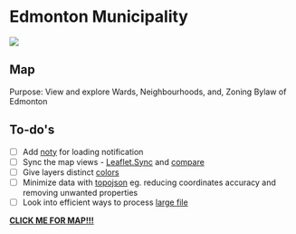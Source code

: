 # Edmonton Municipality
![](Edmonton_Municipality.gif)
<br>
## Map
Purpose: View and explore Wards, Neighbourhoods, and, Zoning Bylaw of Edmonton<br>

## To-do's
- [ ] Add [noty](https://ned.im/noty/#/) for loading notification
- [ ] Sync the map views - [Leaflet.Sync](https://github.com/jieter/Leaflet.Sync) and [compare](http://bl.ocks.org/milkbread/7430798)
- [ ] Give layers distinct [colors](https://bost.ocks.org/mike/leaflet/)
- [ ] Minimize data with [topojson](https://github.com/topojson/topojson) eg. reducing coordinates accuracy and removing unwanted properties
- [ ] Look into efficient ways to process [large file](https://stackoverflow.com/questions/4158102/loading-large-amount-of-data-into-memory-most-efficient-way-to-do-this)

[****CLICK ME FOR MAP!!!****](https://edmonton-open-data.github.io/Edmonton-Municipality-I/)
